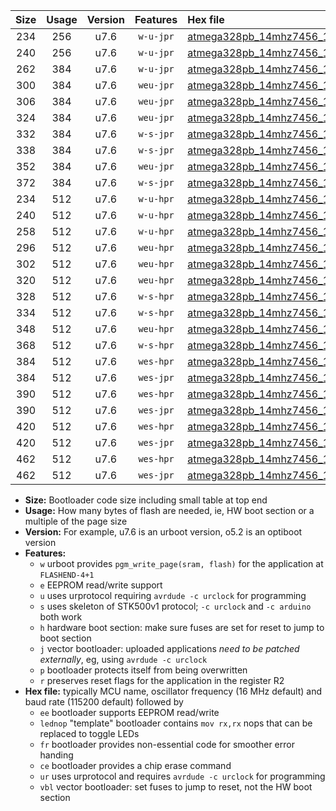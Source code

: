 |Size|Usage|Version|Features|Hex file|
|:-:|:-:|:-:|:-:|:--|
|234|256|u7.6|`w-u-jpr`|[atmega328pb_14mhz7456_19200bps_ur_vbl.hex](https://raw.githubusercontent.com/stefanrueger/urboot/main/bootloaders/atmega328pb/fcpu_14mhz7456/19200_bps/atmega328pb_14mhz7456_19200bps_ur_vbl.hex)|
|240|256|u7.6|`w-u-jpr`|[atmega328pb_14mhz7456_19200bps_lednop_ur_vbl.hex](https://raw.githubusercontent.com/stefanrueger/urboot/main/bootloaders/atmega328pb/fcpu_14mhz7456/19200_bps/atmega328pb_14mhz7456_19200bps_lednop_ur_vbl.hex)|
|262|384|u7.6|`w-u-jpr`|[atmega328pb_14mhz7456_19200bps_lednop_fr_ur_vbl.hex](https://raw.githubusercontent.com/stefanrueger/urboot/main/bootloaders/atmega328pb/fcpu_14mhz7456/19200_bps/atmega328pb_14mhz7456_19200bps_lednop_fr_ur_vbl.hex)|
|300|384|u7.6|`weu-jpr`|[atmega328pb_14mhz7456_19200bps_ee_ur_vbl.hex](https://raw.githubusercontent.com/stefanrueger/urboot/main/bootloaders/atmega328pb/fcpu_14mhz7456/19200_bps/atmega328pb_14mhz7456_19200bps_ee_ur_vbl.hex)|
|306|384|u7.6|`weu-jpr`|[atmega328pb_14mhz7456_19200bps_ee_lednop_ur_vbl.hex](https://raw.githubusercontent.com/stefanrueger/urboot/main/bootloaders/atmega328pb/fcpu_14mhz7456/19200_bps/atmega328pb_14mhz7456_19200bps_ee_lednop_ur_vbl.hex)|
|324|384|u7.6|`weu-jpr`|[atmega328pb_14mhz7456_19200bps_ee_lednop_fr_ur_vbl.hex](https://raw.githubusercontent.com/stefanrueger/urboot/main/bootloaders/atmega328pb/fcpu_14mhz7456/19200_bps/atmega328pb_14mhz7456_19200bps_ee_lednop_fr_ur_vbl.hex)|
|332|384|u7.6|`w-s-jpr`|[atmega328pb_14mhz7456_19200bps_vbl.hex](https://raw.githubusercontent.com/stefanrueger/urboot/main/bootloaders/atmega328pb/fcpu_14mhz7456/19200_bps/atmega328pb_14mhz7456_19200bps_vbl.hex)|
|338|384|u7.6|`w-s-jpr`|[atmega328pb_14mhz7456_19200bps_lednop_vbl.hex](https://raw.githubusercontent.com/stefanrueger/urboot/main/bootloaders/atmega328pb/fcpu_14mhz7456/19200_bps/atmega328pb_14mhz7456_19200bps_lednop_vbl.hex)|
|352|384|u7.6|`weu-jpr`|[atmega328pb_14mhz7456_19200bps_ee_lednop_fr_ce_ur_vbl.hex](https://raw.githubusercontent.com/stefanrueger/urboot/main/bootloaders/atmega328pb/fcpu_14mhz7456/19200_bps/atmega328pb_14mhz7456_19200bps_ee_lednop_fr_ce_ur_vbl.hex)|
|372|384|u7.6|`w-s-jpr`|[atmega328pb_14mhz7456_19200bps_lednop_fr_vbl.hex](https://raw.githubusercontent.com/stefanrueger/urboot/main/bootloaders/atmega328pb/fcpu_14mhz7456/19200_bps/atmega328pb_14mhz7456_19200bps_lednop_fr_vbl.hex)|
|234|512|u7.6|`w-u-hpr`|[atmega328pb_14mhz7456_19200bps_ur.hex](https://raw.githubusercontent.com/stefanrueger/urboot/main/bootloaders/atmega328pb/fcpu_14mhz7456/19200_bps/atmega328pb_14mhz7456_19200bps_ur.hex)|
|240|512|u7.6|`w-u-hpr`|[atmega328pb_14mhz7456_19200bps_lednop_ur.hex](https://raw.githubusercontent.com/stefanrueger/urboot/main/bootloaders/atmega328pb/fcpu_14mhz7456/19200_bps/atmega328pb_14mhz7456_19200bps_lednop_ur.hex)|
|258|512|u7.6|`w-u-hpr`|[atmega328pb_14mhz7456_19200bps_lednop_fr_ur.hex](https://raw.githubusercontent.com/stefanrueger/urboot/main/bootloaders/atmega328pb/fcpu_14mhz7456/19200_bps/atmega328pb_14mhz7456_19200bps_lednop_fr_ur.hex)|
|296|512|u7.6|`weu-hpr`|[atmega328pb_14mhz7456_19200bps_ee_ur.hex](https://raw.githubusercontent.com/stefanrueger/urboot/main/bootloaders/atmega328pb/fcpu_14mhz7456/19200_bps/atmega328pb_14mhz7456_19200bps_ee_ur.hex)|
|302|512|u7.6|`weu-hpr`|[atmega328pb_14mhz7456_19200bps_ee_lednop_ur.hex](https://raw.githubusercontent.com/stefanrueger/urboot/main/bootloaders/atmega328pb/fcpu_14mhz7456/19200_bps/atmega328pb_14mhz7456_19200bps_ee_lednop_ur.hex)|
|320|512|u7.6|`weu-hpr`|[atmega328pb_14mhz7456_19200bps_ee_lednop_fr_ur.hex](https://raw.githubusercontent.com/stefanrueger/urboot/main/bootloaders/atmega328pb/fcpu_14mhz7456/19200_bps/atmega328pb_14mhz7456_19200bps_ee_lednop_fr_ur.hex)|
|328|512|u7.6|`w-s-hpr`|[atmega328pb_14mhz7456_19200bps.hex](https://raw.githubusercontent.com/stefanrueger/urboot/main/bootloaders/atmega328pb/fcpu_14mhz7456/19200_bps/atmega328pb_14mhz7456_19200bps.hex)|
|334|512|u7.6|`w-s-hpr`|[atmega328pb_14mhz7456_19200bps_lednop.hex](https://raw.githubusercontent.com/stefanrueger/urboot/main/bootloaders/atmega328pb/fcpu_14mhz7456/19200_bps/atmega328pb_14mhz7456_19200bps_lednop.hex)|
|348|512|u7.6|`weu-hpr`|[atmega328pb_14mhz7456_19200bps_ee_lednop_fr_ce_ur.hex](https://raw.githubusercontent.com/stefanrueger/urboot/main/bootloaders/atmega328pb/fcpu_14mhz7456/19200_bps/atmega328pb_14mhz7456_19200bps_ee_lednop_fr_ce_ur.hex)|
|368|512|u7.6|`w-s-hpr`|[atmega328pb_14mhz7456_19200bps_lednop_fr.hex](https://raw.githubusercontent.com/stefanrueger/urboot/main/bootloaders/atmega328pb/fcpu_14mhz7456/19200_bps/atmega328pb_14mhz7456_19200bps_lednop_fr.hex)|
|384|512|u7.6|`wes-hpr`|[atmega328pb_14mhz7456_19200bps_ee.hex](https://raw.githubusercontent.com/stefanrueger/urboot/main/bootloaders/atmega328pb/fcpu_14mhz7456/19200_bps/atmega328pb_14mhz7456_19200bps_ee.hex)|
|384|512|u7.6|`wes-jpr`|[atmega328pb_14mhz7456_19200bps_ee_vbl.hex](https://raw.githubusercontent.com/stefanrueger/urboot/main/bootloaders/atmega328pb/fcpu_14mhz7456/19200_bps/atmega328pb_14mhz7456_19200bps_ee_vbl.hex)|
|390|512|u7.6|`wes-hpr`|[atmega328pb_14mhz7456_19200bps_ee_lednop.hex](https://raw.githubusercontent.com/stefanrueger/urboot/main/bootloaders/atmega328pb/fcpu_14mhz7456/19200_bps/atmega328pb_14mhz7456_19200bps_ee_lednop.hex)|
|390|512|u7.6|`wes-jpr`|[atmega328pb_14mhz7456_19200bps_ee_lednop_vbl.hex](https://raw.githubusercontent.com/stefanrueger/urboot/main/bootloaders/atmega328pb/fcpu_14mhz7456/19200_bps/atmega328pb_14mhz7456_19200bps_ee_lednop_vbl.hex)|
|420|512|u7.6|`wes-hpr`|[atmega328pb_14mhz7456_19200bps_ee_lednop_fr.hex](https://raw.githubusercontent.com/stefanrueger/urboot/main/bootloaders/atmega328pb/fcpu_14mhz7456/19200_bps/atmega328pb_14mhz7456_19200bps_ee_lednop_fr.hex)|
|420|512|u7.6|`wes-jpr`|[atmega328pb_14mhz7456_19200bps_ee_lednop_fr_vbl.hex](https://raw.githubusercontent.com/stefanrueger/urboot/main/bootloaders/atmega328pb/fcpu_14mhz7456/19200_bps/atmega328pb_14mhz7456_19200bps_ee_lednop_fr_vbl.hex)|
|462|512|u7.6|`wes-hpr`|[atmega328pb_14mhz7456_19200bps_ee_lednop_fr_ce.hex](https://raw.githubusercontent.com/stefanrueger/urboot/main/bootloaders/atmega328pb/fcpu_14mhz7456/19200_bps/atmega328pb_14mhz7456_19200bps_ee_lednop_fr_ce.hex)|
|462|512|u7.6|`wes-jpr`|[atmega328pb_14mhz7456_19200bps_ee_lednop_fr_ce_vbl.hex](https://raw.githubusercontent.com/stefanrueger/urboot/main/bootloaders/atmega328pb/fcpu_14mhz7456/19200_bps/atmega328pb_14mhz7456_19200bps_ee_lednop_fr_ce_vbl.hex)|

- **Size:** Bootloader code size including small table at top end
- **Usage:** How many bytes of flash are needed, ie, HW boot section or a multiple of the page size
- **Version:** For example, u7.6 is an urboot version, o5.2 is an optiboot version
- **Features:**
  + `w` urboot provides `pgm_write_page(sram, flash)` for the application at `FLASHEND-4+1`
  + `e` EEPROM read/write support
  + `u` uses urprotocol requiring `avrdude -c urclock` for programming
  + `s` uses skeleton of STK500v1 protocol; `-c urclock` and `-c arduino` both work
  + `h` hardware boot section: make sure fuses are set for reset to jump to boot section
  + `j` vector bootloader: uploaded applications *need to be patched externally*, eg, using `avrdude -c urclock`
  + `p` bootloader protects itself from being overwritten
  + `r` preserves reset flags for the application in the register R2
- **Hex file:** typically MCU name, oscillator frequency (16 MHz default) and baud rate (115200 default) followed by
  + `ee` bootloader supports EEPROM read/write
  + `lednop` "template" bootloader contains `mov rx,rx` nops that can be replaced to toggle LEDs
  + `fr` bootloader provides non-essential code for smoother error handing
  + `ce` bootloader provides a chip erase command
  + `ur` uses urprotocol and requires `avrdude -c urclock` for programming
  + `vbl` vector bootloader: set fuses to jump to reset, not the HW boot section
